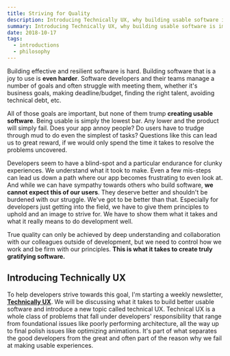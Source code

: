 ```yaml
---
title: Striving for Quality
description: Introducing Technically UX, why building usable software is important and what we can do to get there
summary: Introducing Technically UX, why building usable software is important and what we can do to get there
date: 2018-10-17
tags:
  - introductions
  - philosophy
---
```


Building effective and resilient software is hard. Building software that is a joy to use is **even harder**. Software developers and their teams manage a number of goals and often struggle with meeting them, whether it's business goals, making deadline/budget, finding the right talent, avoiding technical debt, etc. 

All of those goals are important, but none of them trump **creating usable software**. Being usable is simply the lowest bar. Any lower and the product will simply fail. Does your app annoy people? Do users have to trudge through mud to do even the simplest of tasks? Questions like this can lead us to great reward, if we would only spend the time it takes to resolve the problems uncovered.

Developers seem to have a blind-spot and a particular endurance for clunky experiences. We understand what it took to make. Even a few mis-steps can lead us down a path where our app becomes frustrating to even look at. And while we can have sympathy towards others who build software, **we cannot expect this of our users**. They deserve better and shouldn't be burdened with our struggle. We've got to be better than that. Especially for developers just getting into the field, we have to give them principles to uphold and an image to strive for. We have to show them what it takes and what it really means to do development well. 

True quality can only be achieved by deep understanding and collaboration with our colleagues outside of development, but we need to control how we work and be firm with our principles. **This is what it takes to create truly gratifying software.**


## Introducing Technically UX

To help developers strive towards this goal, I'm starting a weekly newsletter, [**Technically UX**](https://technicallyux.com). We will be discussing what it takes to build better usable software and introduce a new topic called technical UX. Technical UX is a whole class of problems that fall under developers' responsibility that range from foundational issues like poorly performing architecture, all the way up to final polish issues like optimizing animations. It's part of what separates the good developers from the great and often part of the reason why we fail at making usable experiences. 